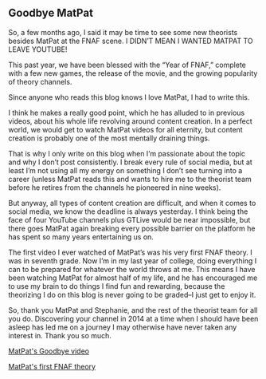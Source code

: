 ## Goodbye MatPat

So, a few months ago, I said it may be time to see some new theorists besides MatPat at the FNAF scene. I DIDN’T MEAN I WANTED MATPAT TO LEAVE YOUTUBE!

This past year, we have been blessed with the “Year of FNAF,” complete with a few new games, the release of the movie, and the growing popularity of theory channels.

Since anyone who reads this blog knows I love MatPat, I had to write this.

I think he makes a really good point, which he has alluded to in previous videos, about his whole life revolving around content creation. In a perfect world, we would get to watch MatPat videos for all eternity, but content creation is probably one of the most mentally draining things. 

That is why I only write on this blog when I’m passionate about the topic and why I don’t post consistently. I break every rule of social media, but at least I’m not using all my energy on something I don’t see turning into a career (unless MatPat reads this and wants to hire me to the theorist team before he retires from the channels he pioneered in nine weeks).

But anyway, all types of content creation are difficult, and when it comes to social media, we know the deadline is always yesterday. I think being the face of four YouTube channels plus GTLive would be near impossible, but there goes MatPat again breaking every possible barrier on the platform he has spent so many years entertaining us on.

The first video I ever watched of MatPat’s was his very first FNAF theory. I was in seventh grade. Now I’m in my last year of college, doing everything I can to be prepared for whatever the world throws at me. This means I have been watching MatPat for almost half of my life, and he has encouraged me to use my brain to do things I find fun and rewarding, because the theorizing I do on this blog is never going to be graded–I just get to enjoy it.

So, thank you MatPat and Stephanie, and the rest of the theorist team for all you do. Discovering your channel in 2014 at a time when I should have been asleep has led me on a journey I may otherwise have never taken any interest in. Thank you so much.

[MatPat's Goodbye video](https://www.youtube.com/watch?v=8R1_TqU68yo)

[MatPat's first FNAF theory](https://www.youtube.com/watch?v=th_LYe97ZVc&t=381s)

